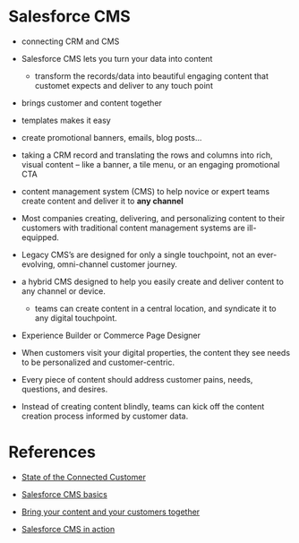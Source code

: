 # Salesforce CMS
- connecting CRM and CMS 
- Salesforce CMS lets you turn your data into content
	- transform the records/data into beautiful engaging content that customet expects and deliver to any touch point
- brings customer and content together
- templates makes it easy
- create promotional banners, emails, blog posts...

- taking a CRM record and translating the rows and columns into rich, visual content – like a banner, a tile menu, or an engaging promotional CTA

- content management system (CMS) to help novice or expert teams create content and deliver it to **any channel**
- Most companies creating, delivering, and personalizing content to their customers with traditional content management systems are ill-equipped.
- Legacy CMS’s are designed for only a single touchpoint, not an ever-evolving, omni-channel customer journey.

-  a hybrid CMS designed to help you easily create and deliver content to any channel or device.
	-  teams can create content in a central location, and syndicate it to any digital touchpoint.
-  Experience Builder or Commerce Page Designer
- When customers visit your digital properties, the content they see needs to be personalized and customer-centric.

- Every piece of content should address customer pains, needs, questions, and desires. 
- Instead of creating content blindly, teams can kick off the content creation process informed by customer data.
 
# References
- [State of the Connected Customer](https://www.salesforce.com/resources/research-reports/state-of-the-connected-customer/?d=cta-header-1)

- [Salesforce CMS basics](https://trailhead.salesforce.com/en/content/learn/modules/salesforce-cms-basics) 
- [Bring your content and your customers together](https://cms.salesforce.com/s/?d=7010M000001yv8yQAA)
- [Salesforce CMS in action](https://www.salesforce.com/form/conf/community-cloud/demo/?leadcreated=true&redirect=true&d=70130000000sUVq&nc=7010M000002JkZ0QAK)

